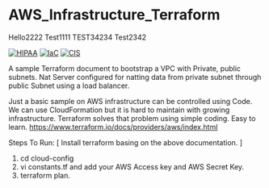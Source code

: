 # AWS_Infrastructure_Terraform

Hello2222
Test1111
TEST34234
Test2342

[![HIPAA](https://app.demo.soluble.cloud/api/v1/public/badges/fc1c31a6-ef1e-4db9-8d0c-0e503f6066e3.svg)](https://app.demo.soluble.cloud/repos/details/github.com/hemanthgk10/aws_infrastructure_terraform)  [![IaC](https://app.demo.soluble.cloud/api/v1/public/badges/8079f8fe-5387-4ec2-9d1f-ee91e1302c8f.svg)](https://app.demo.soluble.cloud/repos/details/github.com/hemanthgk10/aws_infrastructure_terraform)  [![CIS](https://app.demo.soluble.cloud/api/v1/public/badges/d5c40025-436f-4005-a038-f1d645ad3418.svg)](https://app.demo.soluble.cloud/repos/details/github.com/hemanthgk10/aws_infrastructure_terraform)  

A sample Terraform document to bootstrap a VPC with Private, public subnets. Nat Server configured for natting data from private subnet through public Subnet using a load balancer.

Just a basic sample on AWS infrastructure can be controlled using Code. We can use CloudFormation but it is hard to maintain with growing infrastructure. Terraform solves that problem using simple coding. Easy to learn.
https://www.terraform.io/docs/providers/aws/index.html

Steps To Run:
[ Install terraform basing on the above documentation. ]

1. cd cloud-config
2. vi constants.tf and add your AWS Access key and AWS Secret Key.
3. terraform plan.


